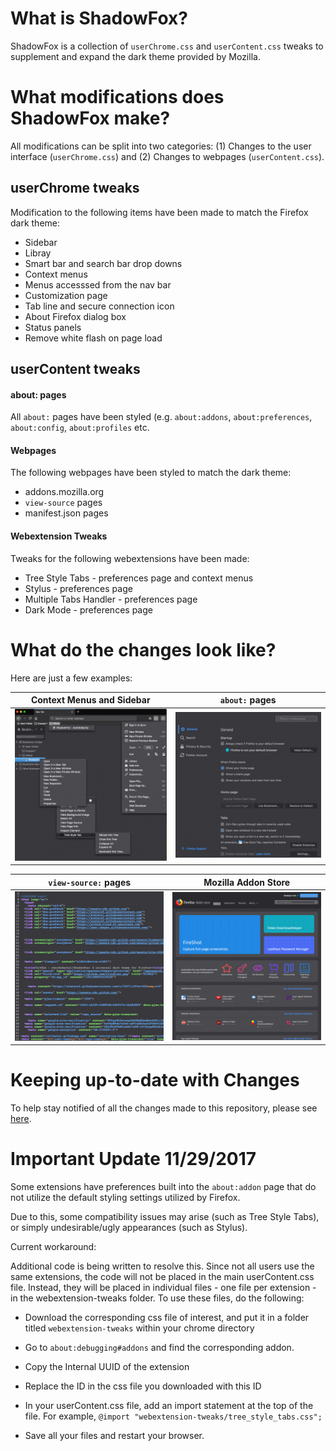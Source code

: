 # What is ShadowFox?

ShadowFox is a collection of `userChrome.css` and `userContent.css` tweaks to supplement and expand the dark theme provided by Mozilla. 

# What modifications does ShadowFox make?

All modifications can be split into two categories: (1) Changes to the user interface (`userChrome.css`) and (2) Changes to webpages (`userContent.css`).

## userChrome tweaks

Modification to the following items have been made to match the Firefox dark theme:

* Sidebar
* Libray
* Smart bar and search bar drop downs
* Context menus 
* Menus accesssed from the nav bar
* Customization page
* Tab line and secure connection icon
* About Firefox dialog box
* Status panels
* Remove white flash on page load

## userContent tweaks

#### about: pages

All `about:` pages have been styled (e.g. `about:addons`, `about:preferences`, `about:config`, `about:profiles` etc.

#### Webpages

The following webpages have been styled to match the dark theme:

* addons.mozilla.org
* `view-source` pages
* manifest.json pages

#### Webextension Tweaks

Tweaks for the following webextensions have been made:

* Tree Style Tabs - preferences page and context menus
* Stylus - preferences page
* Multiple Tabs Handler - preferences page
* Dark Mode - preferences page


# What do the changes look like?

Here are just a few examples:

Context Menus and Sidebar                   | `about:` pages
:------------------------------------------:| :------------------------------------------:                                         
![dark_menus](Screenshots/contextmenus.png) | ![dark_menus](Screenshots/preferences.png)

`view-source:` pages                        | Mozilla Addon Store
:------------------------------------------:| :------------------------------------------:                                         
![dark_menus](Screenshots/viewsource.png)   | ![dark_menus](Screenshots/addons.png)


# Keeping up-to-date with Changes

To help stay notified of all the changes made to this repository, please see [here](changelog.md).

# Important Update 11/29/2017 

Some extensions have preferences built into the `about:addon` page that do not utilize the default styling settings utilized by Firefox.  

Due to this, some compatibility issues may arise (such as Tree Style Tabs), or simply undesirable/ugly appearances (such as Stylus). 

Current workaround:

Additional code is being written to resolve this.  Since not all users use the same extensions, the code will not be placed in the main userContent.css file.  Instead, they will be placed in individual files - one file per extension - in the webextension-tweaks folder.  To use these files, do the following:

* Download the corresponding css file of interest, and put it in a folder titled `webextension-tweaks` within your chrome directory

* Go to `about:debugging#addons` and find the corresponding addon.  

* Copy the Internal UUID of the extension

* Replace the ID in the css file you downloaded with this ID

* In your userContent.css file, add an import statement at the top of the file. For example, `@import "webextension-tweaks/tree_style_tabs.css";` 

* Save all your files and restart your browser.  
 


